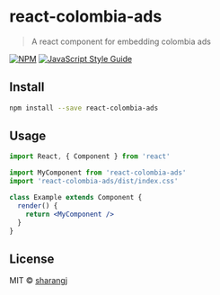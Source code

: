 # react-colombia-ads

> A react component for embedding colombia ads

[![NPM](https://img.shields.io/npm/v/react-colombia-ads.svg)](https://www.npmjs.com/package/react-colombia-ads) [![JavaScript Style Guide](https://img.shields.io/badge/code_style-standard-brightgreen.svg)](https://standardjs.com)

## Install

```bash
npm install --save react-colombia-ads
```

## Usage

```jsx
import React, { Component } from 'react'

import MyComponent from 'react-colombia-ads'
import 'react-colombia-ads/dist/index.css'

class Example extends Component {
  render() {
    return <MyComponent />
  }
}
```

## License

MIT © [sharangj](https://github.com/sharangj)
